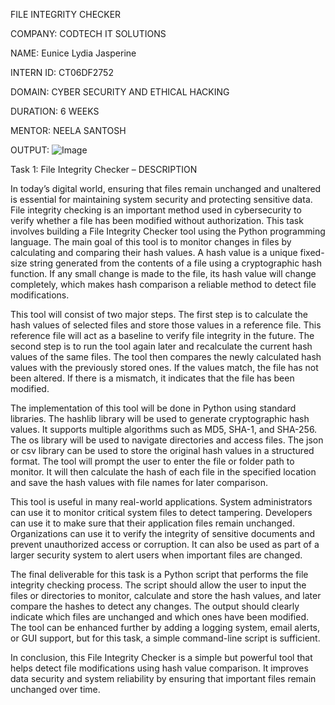FILE INTEGRITY CHECKER

COMPANY:    CODTECH IT SOLUTIONS

NAME:    Eunice Lydia Jasperine

INTERN ID:    CT06DF2752

DOMAIN:    CYBER SECURITY AND ETHICAL HACKING

DURATION:    6 WEEKS

MENTOR:    NEELA SANTOSH

OUTPUT:    ![Image](https://github.com/user-attachments/assets/af2fd8db-ae41-4622-ba8c-a007e58849b2)

Task 1: File Integrity Checker – DESCRIPTION

In today’s digital world, ensuring that files remain unchanged and unaltered is essential for maintaining system security and protecting sensitive data. 
File integrity checking is an important method used in cybersecurity to verify whether a file has been modified without authorization. 
This task involves building a File Integrity Checker tool using the Python programming language. 
The main goal of this tool is to monitor changes in files by calculating and comparing their hash values. 
A hash value is a unique fixed-size string generated from the contents of a file using a cryptographic hash function. 
If any small change is made to the file, its hash value will change completely, which makes hash comparison a reliable method to detect file modifications.

This tool will consist of two major steps. 
The first step is to calculate the hash values of selected files and store those values in a reference file. 
This reference file will act as a baseline to verify file integrity in the future. 
The second step is to run the tool again later and recalculate the current hash values of the same files. 
The tool then compares the newly calculated hash values with the previously stored ones. 
If the values match, the file has not been altered. 
If there is a mismatch, it indicates that the file has been modified.

The implementation of this tool will be done in Python using standard libraries. 
The hashlib library will be used to generate cryptographic hash values. 
It supports multiple algorithms such as MD5, SHA-1, and SHA-256. 
The os library will be used to navigate directories and access files. 
The json or csv library can be used to store the original hash values in a structured format. 
The tool will prompt the user to enter the file or folder path to monitor. 
It will then calculate the hash of each file in the specified location and save the hash values with file names for later comparison.

This tool is useful in many real-world applications. 
System administrators can use it to monitor critical system files to detect tampering. 
Developers can use it to make sure that their application files remain unchanged. 
Organizations can use it to verify the integrity of sensitive documents and prevent unauthorized access or corruption. 
It can also be used as part of a larger security system to alert users when important files are changed.

The final deliverable for this task is a Python script that performs the file integrity checking process. 
The script should allow the user to input the files or directories to monitor, calculate and store the hash values, and later compare the hashes to detect any changes. 
The output should clearly indicate which files are unchanged and which ones have been modified. 
The tool can be enhanced further by adding a logging system, email alerts, or GUI support, but for this task, a simple command-line script is sufficient.

In conclusion, this File Integrity Checker is a simple but powerful tool that helps detect file modifications using hash value comparison. 
It improves data security and system reliability by ensuring that important files remain unchanged over time.

